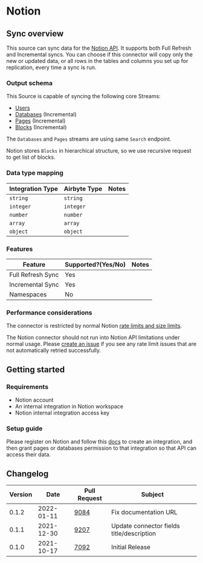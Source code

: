 # Notion

## Sync overview

This source can sync data for the [Notion API](https://developers.notion.com/reference/intro). It supports both Full Refresh and Incremental syncs. You can choose if this connector will copy only the new or updated data, or all rows in the tables and columns you set up for replication, every time a sync is run.

### Output schema

This Source is capable of syncing the following core Streams:

* [Users](https://developers.notion.com/reference/get-users)
* [Databases](https://developers.notion.com/reference/post-search) (Incremental)
* [Pages](https://developers.notion.com/reference/post-search) (Incremental)
* [Blocks](https://developers.notion.com/reference/get-block-children) (Incremental)

The `Databases` and `Pages` streams are using same `Search` endpoint.

Notion stores `Blocks` in hierarchical structure, so we use recursive request to get list of blocks.

### Data type mapping

| Integration Type | Airbyte Type | Notes |
| ---------------- | ------------ | ----- |
| `string`         | `string`     |       |
| `integer`        | `integer`    |       |
| `number`         | `number`     |       |
| `array`          | `array`      |       |
| `object`         | `object`     |       |

### Features

| Feature           | Supported?(Yes/No) | Notes |
| ----------------- | ------------------ | ----- |
| Full Refresh Sync | Yes                |       |
| Incremental Sync  | Yes                |       |
| Namespaces        | No                 |       |

### Performance considerations

The connector is restricted by normal Notion [rate limits and size limits](https://developers.notion.com/reference/errors#request-limits).

The Notion connector should not run into Notion API limitations under normal usage. Please [create an issue](https://github.com/airbytehq/airbyte/issues) if you see any rate limit issues that are not automatically retried successfully.

## Getting started

### Requirements

* Notion account
* An internal integration in Notion workspace
* Notion internal integration access key

### Setup guide

Please register on Notion and follow this [docs](https://developers.notion.com/docs#getting-started) to create an integration, and then grant pages or databases permission to that integration so that API can access their data.

## Changelog

| Version | Date       | Pull Request                                           | Subject                                   |
| ------- | ---------- | ------------------------------------------------------ | ----------------------------------------- |
| 0.1.2   | 2022-01-11 | [9084](https://github.com/airbytehq/airbyte/pull/9084) | Fix documentation URL                     |
| 0.1.1   | 2021-12-30 | [9207](https://github.com/airbytehq/airbyte/pull/9207) | Update connector fields title/description |
| 0.1.0   | 2021-10-17 | [7092](https://github.com/airbytehq/airbyte/pull/7092) | Initial Release                           |
